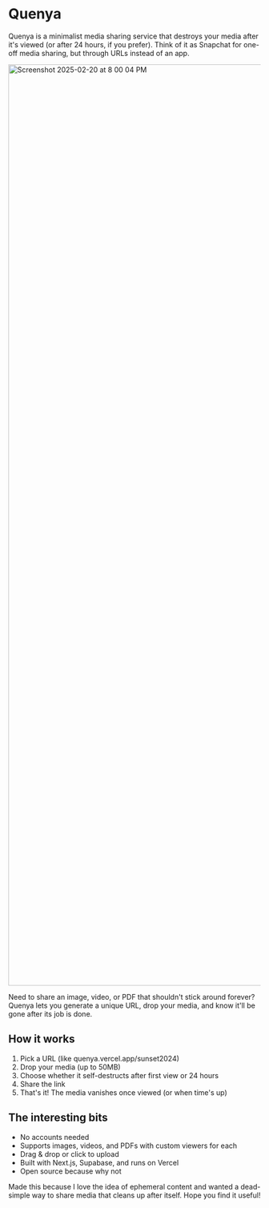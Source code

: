 # Quenya

Quenya is a minimalist media sharing service that destroys your media after it's viewed (or after 24 hours, if you prefer). Think of it as Snapchat for one-off media sharing, but through URLs instead of an app.

<img width="1840" alt="Screenshot 2025-02-20 at 8 00 04 PM" src="https://github.com/user-attachments/assets/c05e3f5d-151d-4de5-92ad-ca4e4edd065e" />

Need to share an image, video, or PDF that shouldn't stick around forever? Quenya lets you generate a unique URL, drop your media, and know it'll be gone after its job is done.

## How it works

1. Pick a URL (like quenya.vercel.app/sunset2024)
2. Drop your media (up to 50MB)
3. Choose whether it self-destructs after first view or 24 hours
4. Share the link
5. That's it! The media vanishes once viewed (or when time's up)

## The interesting bits

- No accounts needed
- Supports images, videos, and PDFs with custom viewers for each
- Drag & drop or click to upload
- Built with Next.js, Supabase, and runs on Vercel
- Open source because why not

Made this because I love the idea of ephemeral content and wanted a dead-simple way to share media that cleans up after itself. Hope you find it useful!